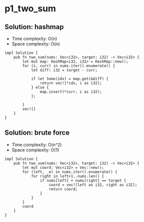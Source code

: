# p1_two_sum

## Solution: hashmap

- Time complexity: O(n)
- Space complexity: O(n)

```
impl Solution {
    pub fn two_sum(nums: Vec<i32>, target: i32) -> Vec<i32> {
        let mut map: HashMap<i32, i32> = HashMap::new();
        for (i, curr) in nums.iter().enumerate() {
            let diff: i32 = target - curr;

            if let Some(idx) = map.get(&diff) {
                return vec![*idx, i as i32];
            } else {
                map.insert(*curr, i as i32);
            };

        }
        vec![]
    }
}
```

## Solution: brute force 

- Time complexity: O(n^2)
- Space complexity: O(1)

```
impl Solution {
    pub fn two_sum(nums: Vec<i32>, target: i32) -> Vec<i32> {
        let mut coord: Vec<i32> = Vec::new();
        for (left, _e) in nums.iter().enumerate() {
            for right in left+1..nums.len() {
                if nums[left] + nums[right] == target {
                    coord = vec![left as i32, right as i32];
                    return coord;
                }
            }
        }
        coord
    }
}
```
